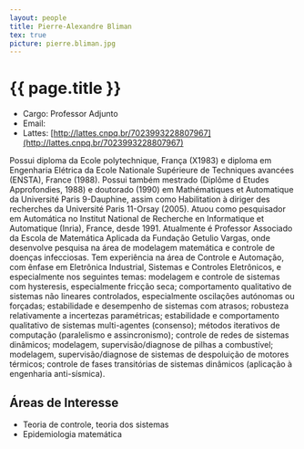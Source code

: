 ```yaml
---
layout: people
title: Pierre-Alexandre Bliman
tex: true
picture: pierre.bliman.jpg
---
```


# {{ page.title }}

- Cargo: Professor Adjunto
- Email: <script type='text/javascript'>var a = new Array('pierre.','bliman@','fgv.br');document.write("<a href='mailto:"+a[0]+a[1]+a[2]+"'>"+a[0]+a[1]+a[2]+"</a>");</script>
- Lattes: [http://lattes.cnpq.br/7023993228807967](http://lattes.cnpq.br/7023993228807967)

Possui diploma da Ecole polytechnique, França (X1983) e diploma em
Engenharia Elétrica da Ecole Nationale Supérieure de Techniques
avancées (ENSTA), France (1988). Possui também mestrado (Diplôme d
Etudes Approfondies, 1988) e doutorado (1990) em Mathématiques et
Automatique da Université Paris 9-Dauphine, assim como Habilitation à
diriger des recherches da Université Paris 11-Orsay (2005). Atuou como
pesquisador em Automática no Institut National de Recherche en
Informatique et Automatique (Inria), France, desde 1991. Atualmente é
Professor Associado da Escola de Matemática Aplicada da Fundação
Getulio Vargas, onde desenvolve pesquisa na área de modelagem
matemática e controle de doenças infecciosas. Tem experiência na área
de Controle e Automação, com ênfase em Eletrônica Industrial, Sistemas
e Controles Eletrônicos, e especialmente nos seguintes temas:
modelagem e controle de sistemas com hysteresis, especialmente fricção
seca; comportamento qualitativo de sistemas não lineares controlados,
especialmente oscilações autónomas ou forçadas; estabilidade e
desempenho de sistemas com atrasos; robusteza relativamente a
incertezas paramétricas; estabilidade e comportamento qualitativo de
sistemas multi-agentes (consenso); métodos iterativos de computação
(paralelismo e assincronismo); controle de redes de sistemas
dinâmicos; modelagem, supervisão/diagnose de pilhas a combustível;
modelagem, supervisão/diagnose de sistemas de despoluição de motores
térmicos; controle de fases transitórias de sistemas dinâmicos
(aplicação à engenharia anti-sísmica).

## Áreas de Interesse

- Teoria de controle, teoria dos sistemas
- Epidemiologia matemática

